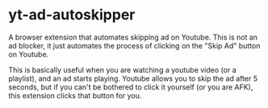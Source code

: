 # yt-ad-autoskipper
A browser extension that automates skipping ad on Youtube. This is not an ad blocker, it just automates the process of clicking on the "Skip Ad" button on Youtube.

This is basically useful when you are watching a youtube video (or a playlist), and an ad starts playing. Youtube allows you to skip the ad after 5 seconds, but if you can't be bothered to click it yourself (or you are AFK), this extension clicks that button for you.
